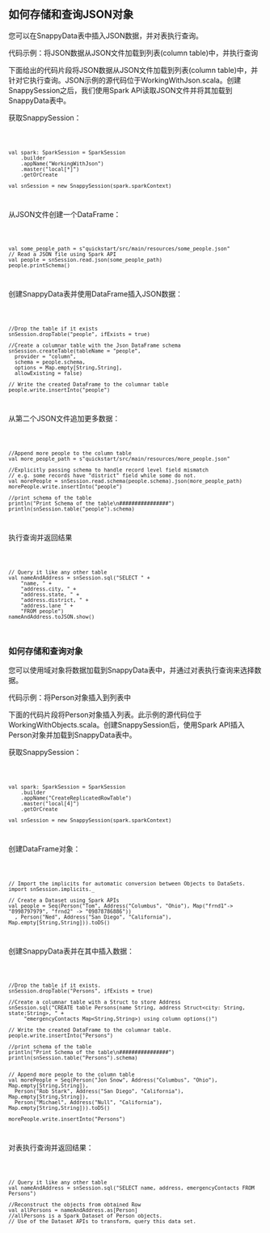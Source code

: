 ## 如何存储和查询JSON对象
您可以在SnappyData表中插入JSON数据，并对表执行查询。

代码示例：将JSON数据从JSON文件加载到列表(column table)中，并执行查询

下面给出的代码片段将JSON数据从JSON文件加载到列表(column table)中，并针对它执行查询。JSON示例的源代码位于WorkingWithJson.scala。创建SnappySession之后，我们使用Spark API读取JSON文件并将其加载到SnappyData表中。

获取SnappySession：

<code>
	
	val spark: SparkSession = SparkSession
        .builder
        .appName("WorkingWithJson")
        .master("local[*]")
        .getOrCreate

    val snSession = new SnappySession(spark.sparkContext)
</code>

从JSON文件创建一个DataFrame：

<code>
	
	val some_people_path = s"quickstart/src/main/resources/some_people.json"
    // Read a JSON file using Spark API
    val people = snSession.read.json(some_people_path)
    people.printSchema()
</code>

创建SnappyData表并使用DataFrame插入JSON数据：

<code>
 	
	//Drop the table if it exists
    snSession.dropTable("people", ifExists = true)
	
	//Create a columnar table with the Json DataFrame schema
    snSession.createTable(tableName = "people",
      provider = "column",
      schema = people.schema,
      options = Map.empty[String,String],
      allowExisting = false)

    // Write the created DataFrame to the columnar table
    people.write.insertInto("people")
</code>

从第二个JSON文件追加更多数据：

<code>
	
	//Append more people to the column table
    val more_people_path = s"quickstart/src/main/resources/more_people.json"

    //Explicitly passing schema to handle record level field mismatch
    // e.g. some records have "district" field while some do not.
    val morePeople = snSession.read.schema(people.schema).json(more_people_path)
    morePeople.write.insertInto("people")

    //print schema of the table
    println("Print Schema of the table\n################")
    println(snSession.table("people").schema)
</code>

执行查询并返回结果

<code>
	
	// Query it like any other table
    val nameAndAddress = snSession.sql("SELECT " +
        "name, " +
        "address.city, " +
        "address.state, " +
        "address.district, " +
        "address.lane " +
        "FROM people")
	nameAndAddress.toJSON.show()
</code>




### 如何存储和查询对象

您可以使用域对象将数据加载到SnappyData表中，并通过对表执行查询来选择数据。

代码示例：将Person对象插入到列表中

下面的代码片段将Person对象插入列表。此示例的源代码位于WorkingWithObjects.scala。创建SnappySession后，使用Spark API插入Person对象并加载到SnappyData表中。

获取SnappySession：

<code>
 
	val spark: SparkSession = SparkSession
        .builder
        .appName("CreateReplicatedRowTable")
        .master("local[4]")
        .getOrCreate

    val snSession = new SnappySession(spark.sparkContext)
</code>

创建DataFrame对象：

<code>
    
    // Import the implicits for automatic conversion between Objects to DataSets.
    import snSession.implicits._

    // Create a Dataset using Spark APIs
    val people = Seq(Person("Tom", Address("Columbus", "Ohio"), Map("frnd1"-> "8998797979", "frnd2" -> "09878786886"))
      , Person("Ned", Address("San Diego", "California"), Map.empty[String,String])).toDS()

</code>

创建SnappyData表并在其中插入数据：

<code>

    //Drop the table if it exists.
    snSession.dropTable("Persons", ifExists = true)

    //Create a columnar table with a Struct to store Address
    snSession.sql("CREATE table Persons(name String, address Struct<city: String, state:String>, " +
         "emergencyContacts Map<String,String>) using column options()")

    // Write the created DataFrame to the columnar table.
    people.write.insertInto("Persons")

    //print schema of the table
    println("Print Schema of the table\n################")
    println(snSession.table("Persons").schema)


    // Append more people to the column table
    val morePeople = Seq(Person("Jon Snow", Address("Columbus", "Ohio"), Map.empty[String,String]),
      Person("Rob Stark", Address("San Diego", "California"), Map.empty[String,String]),
      Person("Michael", Address("Null", "California"), Map.empty[String,String])).toDS()

    morePeople.write.insertInto("Persons")
</code>

对表执行查询并返回结果：

<code>

	// Query it like any other table
    val nameAndAddress = snSession.sql("SELECT name, address, emergencyContacts FROM Persons")

    //Reconstruct the objects from obtained Row
    val allPersons = nameAndAddress.as[Person]
    //allPersons is a Spark Dataset of Person objects. 
    // Use of the Dataset APIs to transform, query this data set. 
</code>












































